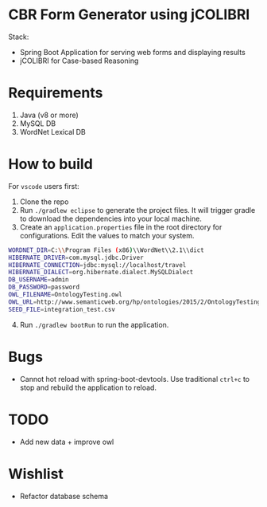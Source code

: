 # CBR Form Generator using jCOLIBRI
Stack:
- Spring Boot Application for serving web forms and displaying results
- jCOLIBRI for Case-based Reasoning

# Requirements
1. Java (v8 or more)
2. MySQL DB
3. WordNet Lexical DB

# How to build
For `vscode` users first:
1. Clone the repo
2. Run `./gradlew eclipse` to generate the project files. It will trigger gradle to download the dependencies into your local machine.
3. Create an `application.properties` file in the root directory for configurations. Edit the values to match your system.
``` sh
WORDNET_DIR=C:\\Program Files (x86)\\WordNet\\2.1\\dict
HIBERNATE_DRIVER=com.mysql.jdbc.Driver
HIBERNATE_CONNECTION=jdbc:mysql://localhost/travel
HIBERNATE_DIALECT=org.hibernate.dialect.MySQLDialect
DB_USERNAME=admin
DB_PASSWORD=password
OWL_FILENAME=OntologyTesting.owl
OWL_URL=http://www.semanticweb.org/hp/ontologies/2015/2/OntologyTesting.owl
SEED_FILE=integration_test.csv
```
4. Run `./gradlew bootRun` to run the application.

# Bugs
- Cannot hot reload with spring-boot-devtools. Use traditional `ctrl+c` to stop and rebuild the application to reload.

# TODO
- Add new data + improve owl

# Wishlist
- Refactor database schema
